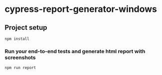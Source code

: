 # cypress-report-generator-windows

## Project setup
```
npm install
```

### Run your end-to-end tests and generate html report with screenshots
```
npm run report
```
